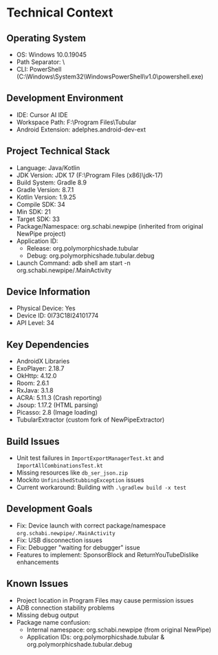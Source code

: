 # Technical Context

## Operating System
- OS: Windows 10.0.19045
- Path Separator: \
- CLI: PowerShell (C:\Windows\System32\WindowsPowerShell\v1.0\powershell.exe)

## Development Environment
- IDE: Cursor AI IDE
- Workspace Path: F:\Program Files\Tubular
- Android Extension: adelphes.android-dev-ext

## Project Technical Stack
- Language: Java/Kotlin
- JDK Version: JDK 17 (F:\Program Files (x86)\jdk-17)
- Build System: Gradle 8.9
- Gradle Version: 8.7.1
- Kotlin Version: 1.9.25
- Compile SDK: 34
- Min SDK: 21
- Target SDK: 33
- Package/Namespace: org.schabi.newpipe (inherited from original NewPipe project)
- Application ID:
  - Release: org.polymorphicshade.tubular
  - Debug: org.polymorphicshade.tubular.debug
- Launch Command: adb shell am start -n org.schabi.newpipe/.MainActivity

## Device Information
- Physical Device: Yes
- Device ID: 0I73C18I24101774
- API Level: 34

## Key Dependencies
- AndroidX Libraries
- ExoPlayer: 2.18.7
- OkHttp: 4.12.0
- Room: 2.6.1
- RxJava: 3.1.8
- ACRA: 5.11.3 (Crash reporting)
- Jsoup: 1.17.2 (HTML parsing)
- Picasso: 2.8 (Image loading)
- TubularExtractor (custom fork of NewPipeExtractor)

## Build Issues
- Unit test failures in `ImportExportManagerTest.kt` and `ImportAllCombinationsTest.kt`
- Missing resources like `db_ser_json.zip`
- Mockito `UnfinishedStubbingException` issues
- Current workaround: Building with `.\gradlew build -x test`

## Development Goals
- Fix: Device launch with correct package/namespace `org.schabi.newpipe/.MainActivity`
- Fix: USB disconnection issues
- Fix: Debugger "waiting for debugger" issue
- Features to implement: SponsorBlock and ReturnYouTubeDislike enhancements

## Known Issues
- Project location in Program Files may cause permission issues
- ADB connection stability problems
- Missing debug output
- Package name confusion:
  - Internal namespace: org.schabi.newpipe (from original NewPipe)
  - Application IDs: org.polymorphicshade.tubular & org.polymorphicshade.tubular.debug 